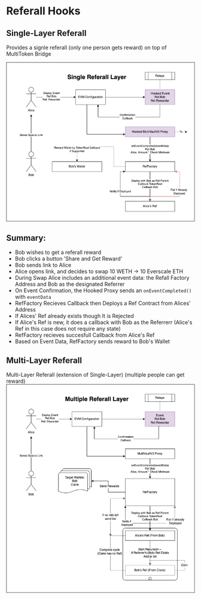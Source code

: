 # Referall Hooks

## Single-Layer Referall
Provides a signle referall (only one person gets reward) on top of MultiToken Bridge 

![RefChart](RefChart.drawio.png)

##  Summary:

* Bob wishes to get a referall reward
* Bob clicks a button 'Share and Get Reward'
* Bob sends link to Alice
* Alice opens link, and decides to swap 10 WETH -> 10 Everscale ETH
* During Swap Alice includes an additional event data: the Refall Factory Address and Bob as the designated Referrer
* On Event Confirmation, the Hooked Proxy sends an `onEventCompleted()` with `eventData`
* RefFactory Recieves Callback then Deploys a Ref Contract from Alices' Address 
* If Alices' Ref already exists though It is Rejected
* If Alice's Ref is new, it does a callback with Bob as the Referrerr (Alice's Ref in this case does not require any state)
* RefFactory recieves succesfull Callback from Alice's Ref
* Based on Event Data, RefFactory sends reward to Bob's Wallet


## Multi-Layer Referall
Multi-Layer Referall (extension of Single-Layer) (multiple people can get reward)
![RefChart](RefFactory.drawio.png)
